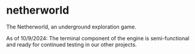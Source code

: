 # netherworld
The Netherworld, an underground exploration game.

As of 10/9/2024:
The terminal component of the engine is semi-functional and ready for continued testing in our other projects.